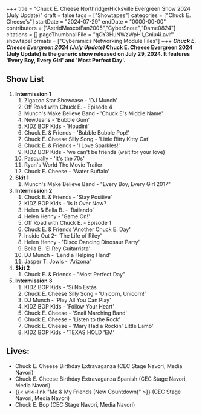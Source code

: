 +++
title = "Chuck E. Cheese Northridge/Hicksville Evergreen Show 2024 (July Update)"
draft = false
tags = ["Showtapes"]
categories = ["Chuck E. Cheese's"]
startDate = "2024-07-29"
endDate = "0000-00-00"
contributors = ["AstridMascotFan2005","CyberSnout","Dame0824"]
citations = []
pageThumbnailFile = "qOY3HuNWzWpH1_Gniu4i.avif"
showtapeFormats = ["Cyberamics Networking Module Files"]
+++
***Chuck E. Cheese Evergreen 2024 (July Update)*
**Chuck E. Cheese Evergreen 2024 (July Update)** is the generic show released on July 29, 2024. It features 'Every Boy, Every Girl' and 'Most Perfect Day'.**

## Show List

1.  **Intermission 1**
    1.  Zigazoo Star Showcase - 'DJ Munch'
    2.  Off Road with Chuck E. - Episode 4
    3.  Munch's Make Believe Band - 'Chuck E's Middle Name'
    4.  NewJeans - 'Bubble Gum'
    5.  KIDZ BOP Kids - 'Houdini'
    6.  Chuck E. & Friends - 'Bubble Bubble Pop!'
    7.  Chuck E. Cheese Silly Song - 'Little Bitty Kitty Cat'
    8.  Chuck E. & Friends - 'I Love Sparkles!'
    9.  KIDZ BOP Kids - 'we can't be friends (wait for your love)
    10. Pasqually - 'It's the 70s'
    11. Ryan's World The Movie Trailer
    12. Chuck E. Cheese - 'Water Buffalo'
2.  **Skit 1**
    1.  Munch's Make Believe Band - "Every Boy, Every Girl 2017"
3.  **Intermission 2**
    1.  Chuck E. & Friends - 'Stay Positive'
    2.  KIDZ BOP Kids - 'Is It Over Now?
    3.  Helen & Bella B. - 'Bailando'
    4.  Helen Henny - 'Game On!'
    5.  Off Road with Chuck E. - Episode 1
    6.  Chuck E. & Friends 'Another Chuck E. Day'
    7.  Inside Out 2- 'The Life of Riley'
    8.  Helen Henny - 'Disco Dancing Dinosaur Party'
    9.  Bella B. 'El Rey Guitarrista'
    10. DJ Munch - 'Lend a Helping Hand'
    11. Jasper T. Jowls - 'Arizona'
4.  **Skit 2**
    1.  Chuck E. & Friends - "Most Perfect Day"
5.  **Intermission 3**
    1.  KIDZ BOP Kids - 'Si No Estás
    2.  Chuck E. Cheese Silly Song - 'Unicorn, Unicorn!'
    3.  DJ Munch - 'Play All You Can Play'
    4.  KIDZ BOP Kids - 'Follow Your Heart'
    5.  Chuck E. Cheese - 'Snail Marching Band'
    6.  Chuck E. Cheese - 'Listen to the Rock'
    7.  Chuck E. Cheese - 'Mary Had a Rockin' Little Lamb'
    8.  KIDZ BOP Kids - 'TEXAS HOLD 'EM'

## Lives:

- Chuck E. Cheese Birthday Extravaganza (CEC Stage Navori, Media Navori)
- Chuck E. Cheese Birthday Extravaganza Spanish (CEC Stage Navori, Media Navori)
- {{< wiki-link "Me & My Friends (New Countdown)" >}} (CEC Stage Navori, Media Navori)
- Chuck E. Bop (CEC Stage Navori, Media Navori)
